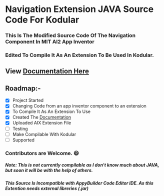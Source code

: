# Navigation Extension JAVA Source Code For Kodular

### This Is The Modified Source Code Of The Navigation Component In MIT AI2 App Inventor

### Edited To Compile It As An Extension To Be Used In Kodular.

## View [Documentation Here](https://hrichiksite.github.io/NavigationExtention/docs/)

## Roadmap:-
- [x] Project Started 
- [x] Changing Code from an app inventor component to an extension      
- [x] To Compile It As An Extension To Use
- [x] Created The [Documentation](https://hrichiksite.github.io/NavigationExtention/docs/)
- [x] Uploaded AIX Extension File
- [ ] Testing
- [ ] Make Compilable With Kodular
- [ ] Supported

### Contributors are Welcome. :smile:

##### Note: This is not currently compilable as I don't know much about JAVA, but soon it will be with the help of others. 
##### This Source Is Incompatible with AppyBuilder Code Editor IDE. As this Extention needs external libreries (.jar)
